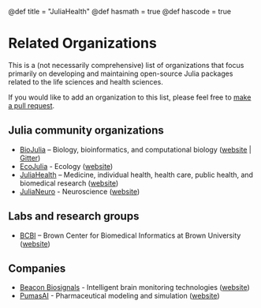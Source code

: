 @def title = "JuliaHealth"
@def hasmath = true
@def hascode = true

# Related Organizations

This is a (not necessarily comprehensive) list of organizations that focus primarily on developing and maintaining open-source Julia packages related to the life sciences and health sciences.

If you would like to add an organization to this list, please feel free to [make a pull request](https://github.com/JuliaHealth/juliahealth.github.io/blob/dev/{{fd_rpath}}).

## Julia community organizations

* [BioJulia](https://github.com/BioJulia) – Biology, bioinformatics, and computational biology ([website](https://biojulia.net) | [Gitter](https://gitter.im/BioJulia/home))
* [EcoJulia](https://github.com/EcoJulia) - Ecology ([website](https://ecojulia.github.io))
* [JuliaHealth](https://github.com/JuliaHealth) – Medicine, individual health, health care, public health, and biomedical research ([website](https://juliahealth.org))
* [JuliaNeuro](https://github.com/JuliaNeuro) - Neuroscience ([website](https://julianeuro.github.io))

## Labs and research groups

* [BCBI](https://github.com/bcbi) – Brown Center for Biomedical Informatics at Brown University ([website](https://brown.edu/go/bcbi))

## Companies

* [Beacon Biosignals](https://github.com/beacon-biosignals) -  Intelligent brain monitoring technologies ([website](https://beacon.bio))
* [PumasAI](https://github.com/PumasAI) - Pharmaceutical modeling and simulation ([website](https://pumas.ai))

